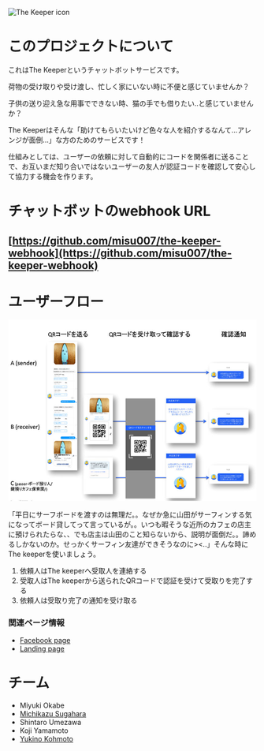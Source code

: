![The Keeper icon](readme-img/the-keeper-logo1.png)
# このプロジェクトについて
これはThe Keeperというチャットボットサービスです。

荷物の受け取りや受け渡し、忙しく家にいない時に不便と感じていませんか？

子供の送り迎え急な用事でできない時、猫の手でも借りたい..と感じていませんか？

The Keeperはそんな「助けてもらいたいけど色々な人を紹介するなんて...アレンジが面倒...」な方のためのサービスです！

仕組みとしては、ユーザーの依頼に対して自動的にコードを関係者に送ることで、お互いまだ知り合いではないユーザーの友人が認証コードを確認して安心して協力する機会を作ります。

# チャットボットのwebhook URL
## [https://github.com/misu007/the-keeper-webhook](https://github.com/misu007/the-keeper-webhook)

# ユーザーフロー
![The Keeper ui flow](readme-img/flow.jpg)

「平日にサーフボードを渡すのは無理だ。。なぜか急に山田がサーフィンする気になってボード貸してって言っているが。。いつも暇そうな近所のカフェの店主に預けられたらな、、でも店主は山田のこと知らないから、説明が面倒だ。。諦めるしかないのか。せっかくサーフィン友達ができそうなのに><..」そんな時にThe keeperを使いましょう。

1. 依頼人はThe keeperへ受取人を連絡する
2. 受取人はThe keeperから送られたQRコードで認証を受けて受取りを完了する
3. 依頼人は受取り完了の通知を受け取る

### 関連ページ情報
- [Facebook page](https://www.facebook.com/The-Keeper-1612480562187673)
- [Landing page](https://team-surfer.herokuapp.com/?fbclid=IwAR2OUf7eCHHxgmLKFBVjgWQ3HTmto2ku5Tz0Z9H1shKhraUkkc_q5rr1Tx4)

# チーム
- Miyuki Okabe
- [Michikazu Sugahara](https://github.com/misu007)
- Shintaro Umezawa
- Koji Yamamoto
- [Yukino Kohmoto](http://yukinokoh.github.io/)




